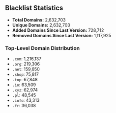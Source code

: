 ## Blacklist Statistics

- **Total Domains:** 2,632,703
- **Unique Domains:** 2,632,703
- **Added Domains Since Last Version:** 728,712
- **Removed Domains Since Last Version:** 1,117,925

### Top-Level Domain Distribution

-  `.com`: 1,216,137
-  `.org`: 219,306
-  `.net`: 159,650
-  `.shop`: 75,817
-  `.top`: 67,848
-  `.io`: 63,509
-  `.xyz`: 62,974
-  `.pl`: 48,545
-  `.info`: 43,313
-  `.fr`: 36,038
